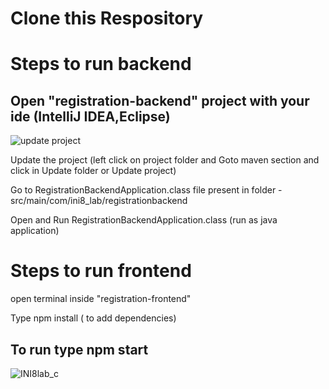 # Clone this Respository

# Steps to run backend 


## Open "registration-backend" project with your ide (IntelliJ IDEA,Eclipse)

![update project](https://github.com/user-attachments/assets/e1cc414b-6059-4c69-811f-189ca03ac19e)


Update the project (left click on project folder and Goto  maven section and click in Update folder or Update project)


Go to RegistrationBackendApplication.class      file  present in folder -  src/main/com/ini8_lab/registrationbackend
 
Open and Run   RegistrationBackendApplication.class   (run as java application)

# Steps to run frontend
open terminal inside "registration-frontend"

Type npm install ( to add dependencies)
## To run type npm start 

![INI8lab_c](https://github.com/user-attachments/assets/e58f8e0a-9122-43cc-a87a-c99df6240a14)
